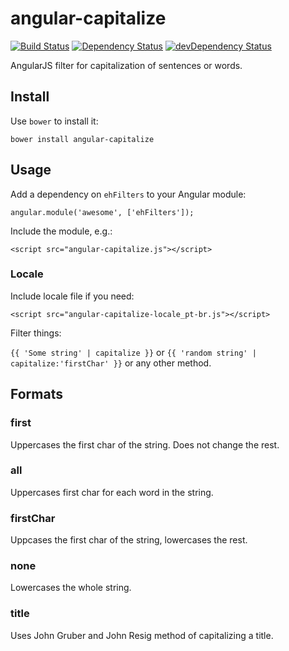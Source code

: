 # angular-capitalize

[![Build Status](https://travis-ci.org/egilkh/angular-capitalize.svg)](https://travis-ci.org/egilkh/angular-capitalize)
[![Dependency Status](https://david-dm.org/egilkh/angular-capitalize.svg)](https://david-dm.org/egilkh/angular-capitalize)
[![devDependency Status](https://david-dm.org/egilkh/angular-capitalize/dev-status.svg)](https://david-dm.org/egilkh/angular-capitalize#info=devDependencies)

AngularJS filter for capitalization of sentences or words.

## Install

Use `bower` to install it:

`bower install angular-capitalize`

## Usage

Add a dependency on `ehFilters` to your Angular module:

`angular.module('awesome', ['ehFilters']);`

Include the module, e.g.:

`<script src="angular-capitalize.js"></script>`

### Locale

Include locale file if you need:

`<script src="angular-capitalize-locale_pt-br.js"></script>`

Filter things:

`{{ 'Some string' | capitalize }}` or `{{ 'random string' | capitalize:'firstChar' }}` or any other method.

## Formats

### first

Uppercases the first char of the string. Does not change the rest.

### all

Uppercases first char for each word in the string.

### firstChar

Uppcases the first char of the string, lowercases the rest.

### none

Lowercases the whole string.

### title

Uses John Gruber and John Resig method of capitalizing a title.
